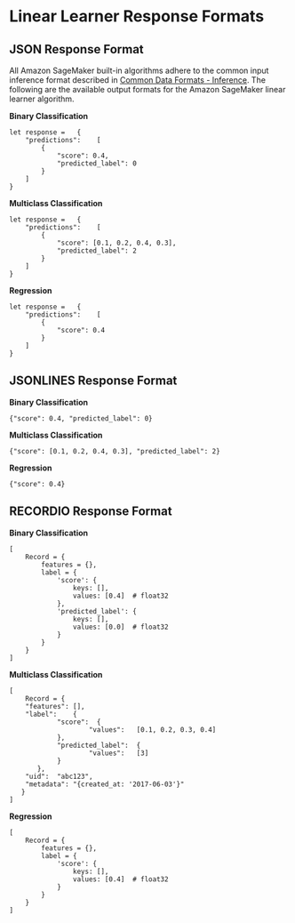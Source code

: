 # Linear Learner Response Formats<a name="LL-in-formats"></a>

## JSON Response Format<a name="LL-json"></a>

All Amazon SageMaker built\-in algorithms adhere to the common input inference format described in [Common Data Formats \- Inference](https://docs.aws.amazon.com/sagemaker/latest/dg/cdf-inference.html)\. The following are the available output formats for the Amazon SageMaker linear learner algorithm\.

**Binary Classification**

```
let response =   {
    "predictions":    [
        {
            "score": 0.4,
            "predicted_label": 0
        } 
    ]
}
```

**Multiclass Classification**

```
let response =   {
    "predictions":    [
        {
            "score": [0.1, 0.2, 0.4, 0.3],
            "predicted_label": 2
        } 
    ]
}
```

**Regression**

```
let response =   {
    "predictions":    [
        {
            "score": 0.4
        } 
    ]
}
```

## JSONLINES Response Format<a name="LL-jsonlines"></a>

**Binary Classification**

```
{"score": 0.4, "predicted_label": 0}
```

**Multiclass Classification**

```
{"score": [0.1, 0.2, 0.4, 0.3], "predicted_label": 2}
```

**Regression**

```
{"score": 0.4}
```

## RECORDIO Response Format<a name="LL-recordio"></a>

**Binary Classification**

```
[
    Record = {
        features = {},
        label = {
            'score': {
                keys: [],
                values: [0.4]  # float32
            },
            'predicted_label': {
                keys: [],
                values: [0.0]  # float32
            }
        }
    }
]
```

**Multiclass Classification**

```
[
    Record = {
    "features": [],
    "label":    {
            "score":  {
                    "values":   [0.1, 0.2, 0.3, 0.4]   
            },
            "predicted_label":  {
                    "values":   [3]
            }
       },
    "uid":  "abc123",
    "metadata": "{created_at: '2017-06-03'}"
   }
]
```

**Regression**

```
[
    Record = {
        features = {},
        label = {
            'score': {
                keys: [],
                values: [0.4]  # float32
            }   
        }
    }
]
```